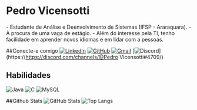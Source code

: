 # Pedro Vicensotti

<div> 
- Estudante de Análise e Deenvolvimento de Sistemas (IFSP - Araraquara).
- À procura de uma vaga de estágio.
- Além do interesse pela TI, tenho facilidade em aprender novos idiomas e em lidar com a pessoas.
<div>

##Conecte-e comigo
[![LinkedIn](https://img.shields.io/badge/LinkedIn-0077B5?style=for-the-badge&logo=linkedin&logoColor=white)](https://www.linkedin.com/in/pedro-vicensotti-893581222/)
[![GitHub](https://img.shields.io/badge/GitHub-100000?style=for-the-badge&logo=github&logoColor=white)](https://github.com/pedrovicensotti)
[![Gmail](https://img.shields.io/badge/Gmail-333333?style=for-the-badge&logo=gmail&logoColor=red)](mailto:phvs3489@gmail.com)
[![Discord](https://img.shields.io/badge/Discord-7289DA?style=for-the-badge&logo=discord&logoColor=white)](https://https://discord.com/channels/@Pedro Vicensotti#4709/)

## Habilidades
![Java](https://img.shields.io/badge/java-%23ED8B00.svg?style=for-the-badge&logo=openjdk&logoColor=white)
![C](https://img.shields.io/badge/C-00599C?style=for-the-badge&logo=c&logoColor=white)
![MySQL](https://img.shields.io/badge/MySQL-00000F?style=for-the-badge&logo=mysql&logoColor=white)

##Github Stats
![GitHub Stats](https://github-readme-stats.vercel.app/api?username=pedrovicensotti&theme=transparent&bg_color=000&border_color=30A3DC&show_icons=true&icon_color=30A3DC&title_color=E94D5F&text_color=FFF)
![Top Langs](https://github-readme-stats-git-masterrstaa-rickstaa.vercel.app/api/top-langs/?username=pedrovicensotti&layout=compact&bg_color=000&border_color=30A3DC&title_color=E94D5F&text_color=FFF)


